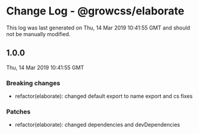 # Change Log - @growcss/elaborate

This log was last generated on Thu, 14 Mar 2019 10:41:55 GMT and should not be manually modified.

## 1.0.0
Thu, 14 Mar 2019 10:41:55 GMT

### Breaking changes

- refactor(elaborate): changed default export to name export and cs fixes

### Patches

- refactor(elaborate): changed dependencies and devDependencies

